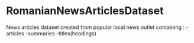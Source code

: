 # RomanianNewsArticlesDataset
News articles dataset created from popular local news outlet containing :
-articles 
-summaries
-titles(headings)
